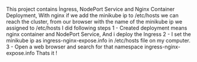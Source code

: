 This project contains İngress, NodePort Service and Nginx Container Deployment, With nginx if we add the minikube ip to /etc/hosts we can reach the cluster, from our browser with the name of the minikube ip we assigned to /etc/hosts 
I did following steps
1 - Created deployment means nginx container and NodePort Service, And i deploy the Ingress
2 - I set the minikube ip as ingress-nginx-expose.info in /etc/hosts file on my computer.
3 - Open a web browser and search for that namespace ingress-nginx-expose.info 
Thats it !